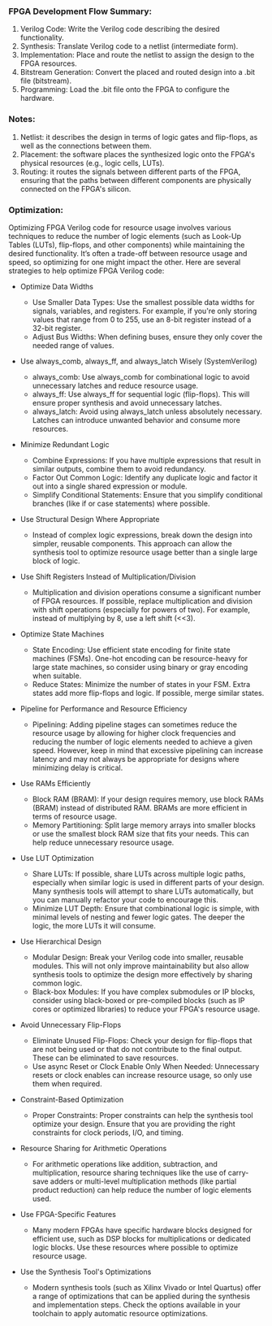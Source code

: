 ### FPGA Development Flow Summary:
1. Verilog Code: Write the Verilog code describing the desired functionality.
2. Synthesis: Translate Verilog code to a netlist (intermediate form).
3. Implementation: Place and route the netlist to assign the design to the FPGA resources.
4. Bitstream Generation: Convert the placed and routed design into a .bit file (bitstream).
5. Programming: Load the .bit file onto the FPGA to configure the hardware.

### Notes:
1. Netlist: it describes the design in terms of logic gates and flip-flops, as well as the connections between them. 
2. Placement: the software places the synthesized logic onto the FPGA's physical resources (e.g., logic cells, LUTs).
3. Routing: it routes the signals between different parts of the FPGA, ensuring that the paths between different components are physically connected on the FPGA's silicon.

### Optimization:
Optimizing FPGA Verilog code for resource usage involves various techniques to reduce the number of logic elements (such as Look-Up Tables (LUTs), flip-flops, and other components) while maintaining the desired functionality. It’s often a trade-off between resource usage and speed, so optimizing for one might impact the other. Here are several strategies to help optimize FPGA Verilog code:

- Optimize Data Widths
    - Use Smaller Data Types: Use the smallest possible data widths for signals, variables, and registers. For example, if you're only storing values that range from 0 to 255, use an 8-bit register instead of a 32-bit register.
    - Adjust Bus Widths: When defining buses, ensure they only cover the needed range of values.

- Use always_comb, always_ff, and always_latch Wisely (SystemVerilog)
    - always_comb: Use always_comb for combinational logic to avoid unnecessary latches and reduce resource usage.
    - always_ff: Use always_ff for sequential logic (flip-flops). This will ensure proper synthesis and avoid unnecessary latches.
    - always_latch: Avoid using always_latch unless absolutely necessary. Latches can introduce unwanted behavior and consume more resources.

- Minimize Redundant Logic
    - Combine Expressions: If you have multiple expressions that result in similar outputs, combine them to avoid redundancy.
    - Factor Out Common Logic: Identify any duplicate logic and factor it out into a single shared expression or module.
    - Simplify Conditional Statements: Ensure that you simplify conditional branches (like if or case statements) where possible.

- Use Structural Design Where Appropriate
    - Instead of complex logic expressions, break down the design into simpler, reusable components. This approach can allow the synthesis tool to optimize resource usage better than a single large block of logic.

- Use Shift Registers Instead of Multiplication/Division
    - Multiplication and division operations consume a significant number of FPGA resources. If possible, replace multiplication and division with shift operations (especially for powers of two). For example, instead of multiplying by 8, use a left shift (<<3).

- Optimize State Machines
    - State Encoding: Use efficient state encoding for finite state machines (FSMs). One-hot encoding can be resource-heavy for large state machines, so consider using binary or gray encoding when suitable.
    - Reduce States: Minimize the number of states in your FSM. Extra states add more flip-flops and logic. If possible, merge similar states.

- Pipeline for Performance and Resource Efficiency
    - Pipelining: Adding pipeline stages can sometimes reduce the resource usage by allowing for higher clock frequencies and reducing the number of logic elements needed to achieve a given speed. However, keep in mind that excessive pipelining can increase latency and may not always be appropriate for designs where minimizing delay is critical.

- Use RAMs Efficiently
    - Block RAM (BRAM): If your design requires memory, use block RAMs (BRAM) instead of distributed RAM. BRAMs are more efficient in terms of resource usage.
    - Memory Partitioning: Split large memory arrays into smaller blocks or use the smallest block RAM size that fits your needs. This can help reduce unnecessary resource usage.

- Use LUT Optimization
    - Share LUTs: If possible, share LUTs across multiple logic paths, especially when similar logic is used in different parts of your design. Many synthesis tools will attempt to share LUTs automatically, but you can manually refactor your code to encourage this.
    - Minimize LUT Depth: Ensure that combinational logic is simple, with minimal levels of nesting and fewer logic gates. The deeper the logic, the more LUTs it will consume.

- Use Hierarchical Design
    - Modular Design: Break your Verilog code into smaller, reusable modules. This will not only improve maintainability but also allow synthesis tools to optimize the design more effectively by sharing common logic.
    - Black-box Modules: If you have complex submodules or IP blocks, consider using black-boxed or pre-compiled blocks (such as IP cores or optimized libraries) to reduce your FPGA's resource usage.

- Avoid Unnecessary Flip-Flops
    - Eliminate Unused Flip-Flops: Check your design for flip-flops that are not being used or that do not contribute to the final output. These can be eliminated to save resources.
    - Use async Reset or Clock Enable Only When Needed: Unnecessary resets or clock enables can increase resource usage, so only use them when required.

- Constraint-Based Optimization
    - Proper Constraints: Proper constraints can help the synthesis tool optimize your design. Ensure that you are providing the right constraints for clock periods, I/O, and timing.

- Resource Sharing for Arithmetic Operations
    - For arithmetic operations like addition, subtraction, and multiplication, resource sharing techniques like the use of carry-save adders or multi-level multiplication methods (like partial product reduction) can help reduce the number of logic elements used.

- Use FPGA-Specific Features
    - Many modern FPGAs have specific hardware blocks designed for efficient use, such as DSP blocks for multiplications or dedicated logic blocks. Use these resources where possible to optimize resource usage.

- Use the Synthesis Tool's Optimizations
    - Modern synthesis tools (such as Xilinx Vivado or Intel Quartus) offer a range of optimizations that can be applied during the synthesis and implementation steps. Check the options available in your toolchain to apply automatic resource optimizations.